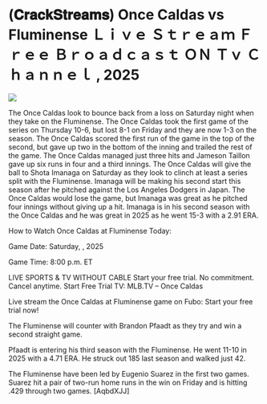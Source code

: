 # (𝐂𝐫𝐚𝐜𝐤𝐒𝐭𝐫𝐞𝐚𝐦𝐬) Once Caldas vs Fluminense Ｌｉｖｅ Ｓｔｒｅａｍ Ｆｒｅｅ Ｂｒｏａｄｃａｓｔ ＯＮ Ｔｖ Ｃｈａｎｎｅｌ , 2025  
  
  
[![](https://i.imgur.com/qSNzIqt.png)](https://movie.rssnews.media/VVEAoQQLS.php)  
  
The Once Caldas look to bounce back from a loss on Saturday night when they take on the Fluminense. The Once Caldas took the first game of the series on Thursday 10-6, but lost 8-1 on Friday and they are now 1-3 on the season. The Once Caldas scored the first run of the game in the top of the second, but gave up two in the bottom of the inning and trailed the rest of the game. The Once Caldas managed just three hits and Jameson Taillon gave up six runs in four and a third innings. The Once Caldas will give the ball to Shota Imanaga on Saturday as they look to clinch at least a series split with the Fluminense. Imanaga will be making his second start this season after he pitched against the Los Angeles Dodgers in Japan. The Once Caldas would lose the game, but Imanaga was great as he pitched four innings without giving up a hit. Imanaga is in his second season with the Once Caldas and he was great in 2025 as he went 15-3 with a 2.91 ERA.

How to Watch Once Caldas at Fluminense Today:

Game Date: Saturday, , 2025

Game Time: 8:00 p.m. ET

LIVE SPORTS & TV WITHOUT CABLE
Start your free trial. No commitment. Cancel anytime.
Start Free Trial
TV: MLB.TV – Once Caldas

Live stream the Once Caldas at Fluminense game on Fubo: Start your free trial now!

The Fluminense will counter with Brandon Pfaadt as they try and win a second straight game.

Pfaadt is entering his third season with the Fluminense. He went 11-10 in 2025 with a 4.71 ERA. He struck out 185 last season and walked just 42.

The Fluminense have been led by Eugenio Suarez in the first two games. Suarez hit a pair of two-run home runs in the win on Friday and is hitting .429 through two games. [AqbdXJJ]